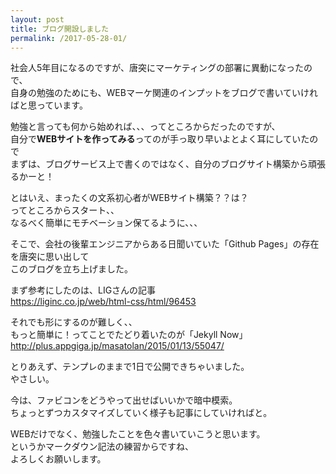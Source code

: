 ```yaml
---
layout: post
title: ブログ開設しました
permalink: /2017-05-28-01/
---
```


社会人5年目になるのですが、唐突にマーケティングの部署に異動になったので、  
自身の勉強のためにも、WEBマーケ関連のインプットをブログで書いていければと思っています。
  
  
勉強と言っても何から始めれば、、、ってところからだったのですが、  
自分で**WEBサイトを作ってみる**ってのが手っ取り早いよとよく耳にしていたので  
まずは、ブログサービス上で書くのではなく、自分のブログサイト構築から頑張るかーと！ 
  
  
とはいえ、まったくの文系初心者がWEBサイト構築？？は？  
ってところからスタート、、  
なるべく簡単にモチベーション保てるように、、、  
  
そこで、会社の後輩エンジニアからある日聞いていた「Github Pages」の存在を唐突に思い出して  
このブログを立ち上げました。  
  
  
まず参考にしたのは、LIGさんの記事  
<https://liginc.co.jp/web/html-css/html/96453>  
  
それでも形にするのが難しく、、  
もっと簡単に！ってことでたどり着いたのが「Jekyll Now」  
<http://plus.appgiga.jp/masatolan/2015/01/13/55047/>  
  
  
とりあえず、テンプレのままで1日で公開できちゃいました。  
やさしい。  
  
今は、ファビコンをどうやって出せばいいかで暗中模索。  
ちょっとずつカスタマイズしていく様子も記事にしていければと。  
  
WEBだけでなく、勉強したことを色々書いていこうと思います。  
というかマークダウン記法の練習からですね、  
よろしくお願いします。  
